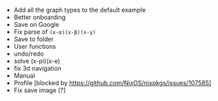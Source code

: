 * Add all the graph types to the default example
* Better onboarding
* Save on Google
* Fix parse of `(x-α)(x-β)(x-γ)`
* Save to folder
* User functions
* undo/redo
* solve (x-pi)(x-e)
* fix 3d navigation
* Manual
* Profile [blocked by https://github.com/NixOS/nixpkgs/issues/107585]
* Fix save image [?]
